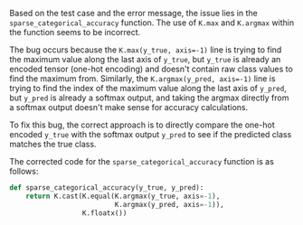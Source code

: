 Based on the test case and the error message, the issue lies in the `sparse_categorical_accuracy` function. The use of `K.max` and `K.argmax` within the function seems to be incorrect. 

The bug occurs because the `K.max(y_true, axis=-1)` line is trying to find the maximum value along the last axis of `y_true`, but `y_true` is already an encoded tensor (one-hot encoding) and doesn't contain raw class values to find the maximum from. Similarly, the `K.argmax(y_pred, axis=-1)` line is trying to find the index of the maximum value along the last axis of `y_pred`, but `y_pred` is already a softmax output, and taking the argmax directly from a softmax output doesn't make sense for accuracy calculations.

To fix this bug, the correct approach is to directly compare the one-hot encoded `y_true` with the softmax output `y_pred` to see if the predicted class matches the true class.

The corrected code for the `sparse_categorical_accuracy` function is as follows:

```python
def sparse_categorical_accuracy(y_true, y_pred):
    return K.cast(K.equal(K.argmax(y_true, axis=-1),
                          K.argmax(y_pred, axis=-1)),
                  K.floatx())
```